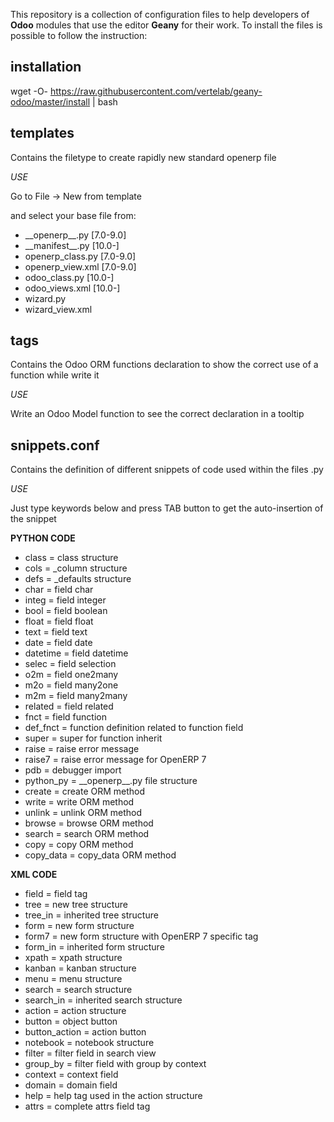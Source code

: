 This repository is a collection of configuration files to help developers of **Odoo** modules that use the editor **Geany** for their work.
To install the files is possible to follow the instruction:

## installation

wget -O- https://raw.githubusercontent.com/vertelab/geany-odoo/master/install | bash

## templates

Contains the filetype to create rapidly new standard openerp file

*USE*

Go to File -> New from template

and select your base file from:

* \_\_openerp\_\_.py   [7.0-9.0]
* \_\_manifest\_\_.py   [10.0-]
* openerp_class.py     [7.0-9.0]
* openerp_view.xml     [7.0-9.0]
* odoo_class.py        [10.0-]
* odoo_views.xml       [10.0-]
* wizard.py
* wizard_view.xml

## tags

Contains the Odoo ORM functions declaration to show the correct use of a function while write it

*USE*

Write an Odoo Model function to see the correct declaration in a tooltip

## snippets.conf

Contains the definition of different snippets of code used within the files .py

*USE*

Just type keywords below and press TAB button to get the auto-insertion of the snippet

**PYTHON CODE**

* class = class structure
* cols = _column structure
* defs = _defaults structure
* char = field char
* integ = field integer
* bool = field boolean
* float = field float
* text = field text
* date = field date
* datetime = field datetime
* selec = field selection
* o2m = field one2many
* m2o = field many2one
* m2m = field many2many
* related = field related
* fnct = field function
* def_fnct = function definition related to function field
* super = super for function inherit
* raise = raise error message
* raise7 = raise error message for OpenERP 7
* pdb = debugger import
* python\_py = \_\_openerp\_\_.py file structure
* create = create ORM method
* write = write ORM method
* unlink = unlink ORM method
* browse = browse ORM method
* search = search ORM method
* copy = copy ORM method
* copy_data = copy_data ORM method

**XML CODE**

* field = field tag
* tree = new tree structure
* tree_in = inherited tree structure
* form = new form structure
* form7 = new form structure with OpenERP 7 specific tag
* form_in = inherited form structure
* xpath = xpath structure
* kanban = kanban structure
* menu = menu structure
* search = search structure
* search_in = inherited search structure
* action = action structure
* button = object button
* button_action = action button
* notebook = notebook structure
* filter = filter field in search view
* group_by = filter field with group by context
* context = context field
* domain = domain field
* help = help tag used in the action structure
* attrs = complete attrs field tag
